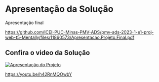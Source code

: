 # Apresentação da Solução

Apresentação final

https://github.com/ICEI-PUC-Minas-PMV-ADS/pmv-ads-2023-1-e1-proj-web-t5-Mentally/files/11860573/Apresentacao.Projeto.Final.pdf



## Confira o video da Solução

[![Apresentação do Projeto](https://img.youtube.com/vi/h42RnMQOwbY/default.jpg)](https://www.youtube.com/watch?v=h42RnMQOwbY)

https://youtu.be/h42RnMQOwbY


